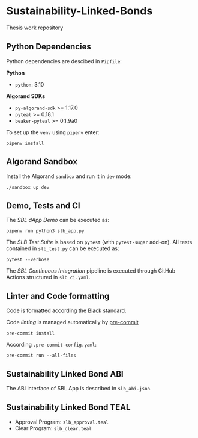 # Sustainability-Linked-Bonds
Thesis work repository

## Python Dependencies
Python dependencies are descibed in `Pipfile`:

**Python**
- `python`: 3.10

**Algorand SDKs**
- `py-algorand-sdk` >= 1.17.0
- `pyteal` >= 0.18.1
- `beaker-pyteal` >= 0.1.9a0

To set up the `venv` using `pipenv` enter:
```shell
pipenv install
```

## Algorand Sandbox
Install the Algorand `sandbox` and run it in `dev` mode:
```shell
./sandbox up dev
```

## Demo, Tests and CI
The _SBL dApp Demo_ can be executed as:
```shell
pipenv run python3 slb_app.py
```

The _SLB Test Suite_ is based on `pytest` (with `pytest-sugar` add-on). All tests
contained in `slb_test.py` can be executed as:
```shell
pytest --verbose
```

The _SBL Continuous Integration_ pipeline is executed through GitHub Actions
structured in `slb_ci.yaml`.

## Linter and Code formatting
Code is formatted according the [Black](https://black.readthedocs.io/en/stable/) standard.

Code _linting_ is managed automatically by [pre-commit](https://pre-commit.com/)
```shell
pre-commit install
```

According `.pre-commit-config.yaml`:
```shell
pre-commit run --all-files
```

## Sustainability Linked Bond ABI
The ABI interface of SBL App is described in `slb_abi.json`.

## Sustainability Linked Bond TEAL
- Approval Program: `slb_approval.teal`
- Clear Program: `slb_clear.teal`
